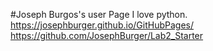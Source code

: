 #Joseph Burgos's user Page
I love python.
https://josephburger.github.io/GitHubPages/
https://github.com/JosephBurger/Lab2_Starter

